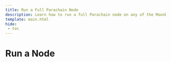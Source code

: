 ```yaml
---
title: Run a Full Parachain Node
description: Learn how to run a full Parachain node on any of the Moonbeam networks using Docker or Systemd, so you can have your own RPC Endpoint or produce blocks.
template: main.html
hide: 
 - toc
---
```


<h1 class='subsection-title'>Run a Node</h1>
<div class='subsection-wrapper'></div>